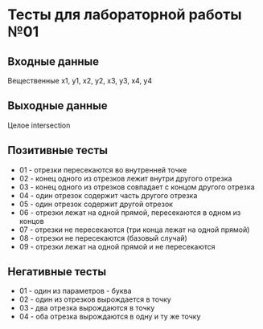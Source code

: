 # Тесты для лабораторной работы №01

## Входные данные
Вещественные x1, y1, x2, y2, x3, y3, x4, y4

## Выходные данные
Целое intersection

## Позитивные тесты
- 01 - отрезки пересекаются во внутренней точке
- 02 - конец одного из отрезков лежит внутри другого отрезка
- 03 - конец одного из отрезков совпадает с концом другого отрезка
- 04 - один отрезок содержит часть другого отрезка
- 05 - один отрезок содержит другой отрезок
- 06 - отрезки лежат на одной прямой, пересекаются в одном из концов
- 07 - отрезки не пересекаются (три конца лежат на одной прямой)
- 08 - отрезки не пересекаются (базовый случай)
- 09 - отрезки лежат на одной прямой и не пересекаются

## Негативные тесты
- 01 - один из параметров - буква
- 02 - один из отрезков вырождается в точку
- 03 - два отрезка вырождаются в точку
- 04 - оба отрезка вырождаются в одну и ту же точку

